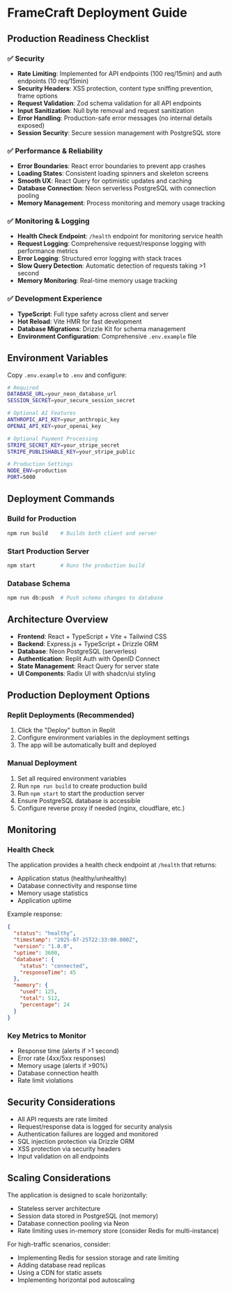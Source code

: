 # FrameCraft Deployment Guide

## Production Readiness Checklist

### ✅ Security
- **Rate Limiting**: Implemented for API endpoints (100 req/15min) and auth endpoints (10 req/15min)
- **Security Headers**: XSS protection, content type sniffing prevention, frame options
- **Request Validation**: Zod schema validation for all API endpoints
- **Input Sanitization**: Null byte removal and request sanitization
- **Error Handling**: Production-safe error messages (no internal details exposed)
- **Session Security**: Secure session management with PostgreSQL store

### ✅ Performance & Reliability
- **Error Boundaries**: React error boundaries to prevent app crashes
- **Loading States**: Consistent loading spinners and skeleton screens
- **Smooth UX**: React Query for optimistic updates and caching
- **Database Connection**: Neon serverless PostgreSQL with connection pooling
- **Memory Management**: Process monitoring and memory usage tracking

### ✅ Monitoring & Logging
- **Health Check Endpoint**: `/health` endpoint for monitoring service health
- **Request Logging**: Comprehensive request/response logging with performance metrics
- **Error Logging**: Structured error logging with stack traces
- **Slow Query Detection**: Automatic detection of requests taking >1 second
- **Memory Monitoring**: Real-time memory usage tracking

### ✅ Development Experience
- **TypeScript**: Full type safety across client and server
- **Hot Reload**: Vite HMR for fast development
- **Database Migrations**: Drizzle Kit for schema management
- **Environment Configuration**: Comprehensive `.env.example` file

## Environment Variables

Copy `.env.example` to `.env` and configure:

```bash
# Required
DATABASE_URL=your_neon_database_url
SESSION_SECRET=your_secure_session_secret

# Optional AI Features
ANTHROPIC_API_KEY=your_anthropic_key
OPENAI_API_KEY=your_openai_key

# Optional Payment Processing
STRIPE_SECRET_KEY=your_stripe_secret
STRIPE_PUBLISHABLE_KEY=your_stripe_public

# Production Settings
NODE_ENV=production
PORT=5000
```

## Deployment Commands

### Build for Production
```bash
npm run build    # Builds both client and server
```

### Start Production Server
```bash
npm start        # Runs the production build
```

### Database Schema
```bash
npm run db:push  # Push schema changes to database
```

## Architecture Overview

- **Frontend**: React + TypeScript + Vite + Tailwind CSS
- **Backend**: Express.js + TypeScript + Drizzle ORM
- **Database**: Neon PostgreSQL (serverless)
- **Authentication**: Replit Auth with OpenID Connect
- **State Management**: React Query for server state
- **UI Components**: Radix UI with shadcn/ui styling

## Production Deployment Options

### Replit Deployments (Recommended)
1. Click the "Deploy" button in Replit
2. Configure environment variables in the deployment settings
3. The app will be automatically built and deployed

### Manual Deployment
1. Set all required environment variables
2. Run `npm run build` to create production build
3. Run `npm start` to start the production server
4. Ensure PostgreSQL database is accessible
5. Configure reverse proxy if needed (nginx, cloudflare, etc.)

## Monitoring

### Health Check
The application provides a health check endpoint at `/health` that returns:
- Application status (healthy/unhealthy)
- Database connectivity and response time  
- Memory usage statistics
- Application uptime

Example response:
```json
{
  "status": "healthy",
  "timestamp": "2025-07-25T22:33:00.000Z",
  "version": "1.0.0",
  "uptime": 3600,
  "database": {
    "status": "connected",
    "responseTime": 45
  },
  "memory": {
    "used": 125,
    "total": 512,
    "percentage": 24
  }
}
```

### Key Metrics to Monitor
- Response time (alerts if >1 second)
- Error rate (4xx/5xx responses)
- Memory usage (alerts if >90%)
- Database connection health
- Rate limit violations

## Security Considerations

- All API requests are rate limited
- Request/response data is logged for security analysis
- Authentication failures are logged and monitored
- SQL injection protection via Drizzle ORM
- XSS protection via security headers
- Input validation on all endpoints

## Scaling Considerations

The application is designed to scale horizontally:
- Stateless server architecture
- Session data stored in PostgreSQL (not memory)
- Database connection pooling via Neon
- Rate limiting uses in-memory store (consider Redis for multi-instance)

For high-traffic scenarios, consider:
- Implementing Redis for session storage and rate limiting
- Adding database read replicas
- Using a CDN for static assets
- Implementing horizontal pod autoscaling